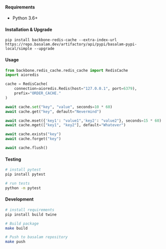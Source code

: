 #### Requirements

- Python 3.6+

#### Installation & Upgrade

```shell
pip install backbone-redis-cache --extra-index-url https://repo.basalam.dev/artifactory/api/pypi/basalam-pypi-local/simple --upgrade
```

#### Usage

```python
from backbone.redis_cache.redis_cache import RedisCache
import aioredis

cache = RedisCache(
    connection=aioredis.Redis(host="127.0.0.1", port=6379),
    prefix="ORDER_CACHE."
)

await cache.set("key", "value", seconds=10 * 60)
await cache.get("key", default="Nevermind")

await cache.mset({'key1': "value1",'key2': "value2"}, seconds=15 * 60)
await cache.mget(["key1", "key2"], default="Whatever")

await cache.exists("key")
await cache.forget("key")

await cache.flush()
```

#### Testing

```bash
# install pytest
pip install pytest

# run tests
python -m pytest
```

#### Development

```bash
# install requirements
pip install build twine

# Build package
make build

# Push to basalam repository
make push
```